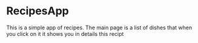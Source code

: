 # RecipesApp
This is a simple app of recipes. The main page is a list of dishes that when you click on it it shows you in details this recipt
